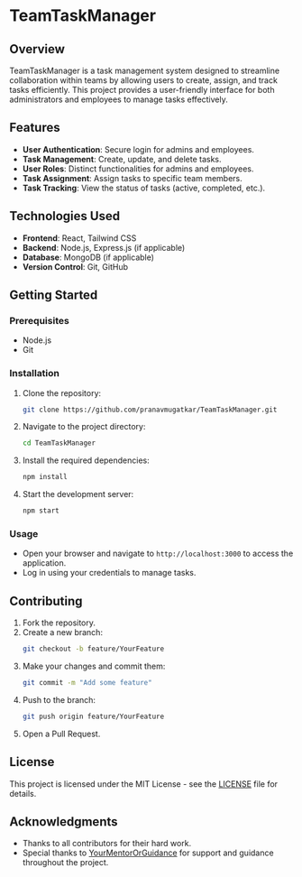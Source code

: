 # TeamTaskManager

## Overview

TeamTaskManager is a task management system designed to streamline collaboration within teams by allowing users to create, assign, and track tasks efficiently. This project provides a user-friendly interface for both administrators and employees to manage tasks effectively.

## Features

- **User Authentication**: Secure login for admins and employees.
- **Task Management**: Create, update, and delete tasks.
- **User Roles**: Distinct functionalities for admins and employees.
- **Task Assignment**: Assign tasks to specific team members.
- **Task Tracking**: View the status of tasks (active, completed, etc.).

## Technologies Used

- **Frontend**: React, Tailwind CSS
- **Backend**: Node.js, Express.js (if applicable)
- **Database**: MongoDB (if applicable)
- **Version Control**: Git, GitHub

## Getting Started

### Prerequisites

- Node.js
- Git

### Installation

1. Clone the repository:
   ```bash
   git clone https://github.com/pranavmugatkar/TeamTaskManager.git
   ```

2. Navigate to the project directory:
   ```bash
   cd TeamTaskManager
   ```

3. Install the required dependencies:
   ```bash
   npm install
   ```

4. Start the development server:
   ```bash
   npm start
   ```

### Usage

- Open your browser and navigate to `http://localhost:3000` to access the application.
- Log in using your credentials to manage tasks.

## Contributing

1. Fork the repository.
2. Create a new branch:
   ```bash
   git checkout -b feature/YourFeature
   ```
3. Make your changes and commit them:
   ```bash
   git commit -m "Add some feature"
   ```
4. Push to the branch:
   ```bash
   git push origin feature/YourFeature
   ```
5. Open a Pull Request.

## License

This project is licensed under the MIT License - see the [LICENSE](LICENSE) file for details.

## Acknowledgments

- Thanks to all contributors for their hard work.
- Special thanks to [YourMentorOrGuidance](link) for support and guidance throughout the project.
